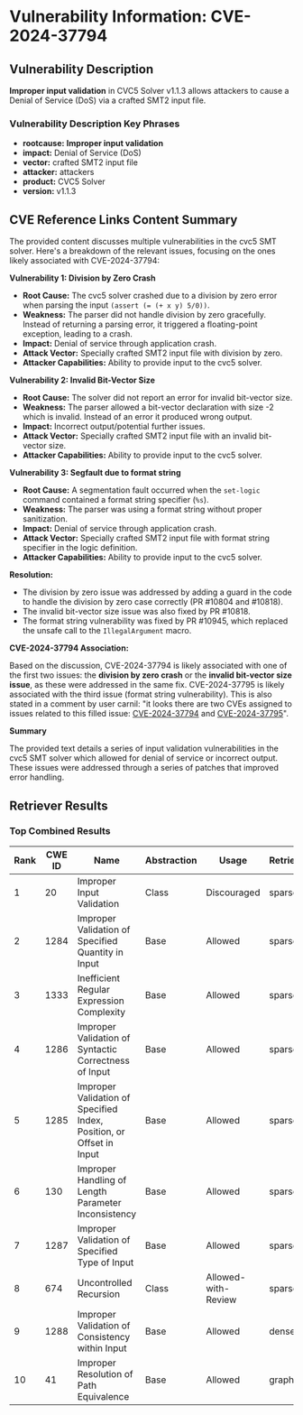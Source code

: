 # Vulnerability Information: CVE-2024-37794

## Vulnerability Description
**Improper input validation** in CVC5 Solver v1.1.3 allows attackers to cause a Denial of Service (DoS) via a crafted SMT2 input file.

### Vulnerability Description Key Phrases
- **rootcause:** **Improper input validation**
- **impact:** Denial of Service (DoS)
- **vector:** crafted SMT2 input file
- **attacker:** attackers
- **product:** CVC5 Solver
- **version:** v1.1.3

## CVE Reference Links Content Summary
The provided content discusses multiple vulnerabilities in the cvc5 SMT solver. Here's a breakdown of the relevant issues, focusing on the ones likely associated with CVE-2024-37794:

**Vulnerability 1: Division by Zero Crash**

*   **Root Cause:** The cvc5 solver crashed due to a division by zero error when parsing the input `(assert (= (+ x y) 5/0))`.
*   **Weakness:** The parser did not handle division by zero gracefully. Instead of returning a parsing error, it triggered a floating-point exception, leading to a crash.
*   **Impact:** Denial of service through application crash.
*   **Attack Vector:**  Specially crafted SMT2 input file with division by zero.
*   **Attacker Capabilities:** Ability to provide input to the cvc5 solver.

**Vulnerability 2: Invalid Bit-Vector Size**

*   **Root Cause:** The solver did not report an error for invalid bit-vector size.
*   **Weakness:** The parser allowed a bit-vector declaration with size -2 which is invalid. Instead of an error it produced wrong output.
*   **Impact:** Incorrect output/potential further issues.
*  **Attack Vector:** Specially crafted SMT2 input file with an invalid bit-vector size.
*   **Attacker Capabilities:** Ability to provide input to the cvc5 solver.

**Vulnerability 3: Segfault due to format string**

*   **Root Cause:** A segmentation fault occurred when the `set-logic` command contained a format string specifier (`%s`).
*   **Weakness:**  The parser was using a format string without proper sanitization.
*   **Impact:** Denial of service through application crash.
*   **Attack Vector:** Specially crafted SMT2 input file with format string specifier in the logic definition.
*   **Attacker Capabilities:** Ability to provide input to the cvc5 solver.

**Resolution:**

*   The division by zero issue was addressed by adding a guard in the code to handle the division by zero case correctly (PR #10804 and #10818).
*   The invalid bit-vector size issue was also fixed by PR #10818.
*   The format string vulnerability was fixed by PR #10945, which replaced the unsafe call to the `IllegalArgument` macro.

**CVE-2024-37794 Association:**

Based on the discussion, CVE-2024-37794 is likely associated with one of the first two issues: the **division by zero crash** or the **invalid bit-vector size issue**, as these were addressed in the same fix. CVE-2024-37795 is likely associated with the third issue (format string vulnerability). This is also stated in a comment by user carnil: "it looks there are two CVEs assigned to issues related to this filled issue: [CVE-2024-37794](https://github.com/advisories/GHSA-frw3-949h-qqfj "CVE-2024-37794") and [CVE-2024-37795](https://github.com/advisories/GHSA-hvrf-34fw-qpr2 "CVE-2024-37795")".

**Summary**

The provided text details a series of input validation vulnerabilities in the cvc5 SMT solver which allowed for denial of service or incorrect output. These issues were addressed through a series of patches that improved error handling.

## Retriever Results

### Top Combined Results

| Rank | CWE ID | Name | Abstraction | Usage  | Retrievers | Individual Scores |
|------|--------|------|-------------|-------|------------|-------------------|
| 1 | 20 | Improper Input Validation | Class | Discouraged | sparse | 0.149 |
| 2 | 1284 | Improper Validation of Specified Quantity in Input | Base | Allowed | sparse | 0.142 |
| 3 | 1333 | Inefficient Regular Expression Complexity | Base | Allowed | sparse | 0.141 |
| 4 | 1286 | Improper Validation of Syntactic Correctness of Input | Base | Allowed | sparse | 0.139 |
| 5 | 1285 | Improper Validation of Specified Index, Position, or Offset in Input | Base | Allowed | sparse | 0.137 |
| 6 | 130 | Improper Handling of Length Parameter Inconsistency | Base | Allowed | sparse | 0.130 |
| 7 | 1287 | Improper Validation of Specified Type of Input | Base | Allowed | sparse | 0.129 |
| 8 | 674 | Uncontrolled Recursion | Class | Allowed-with-Review | sparse | 0.128 |
| 9 | 1288 | Improper Validation of Consistency within Input | Base | Allowed | dense | 0.582 |
| 10 | 41 | Improper Resolution of Path Equivalence | Base | Allowed | graph | 0.003 |


